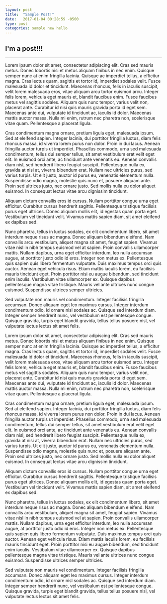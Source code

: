 ```yaml
---
layout: post
title:  "Sample Post!"
date:   2017-01-04 09:28:59 -0500
type: post
categories: sample new hello
---
```


## I'm a post!!! 
---

Lorem ipsum dolor sit amet, consectetur adipiscing elit. Cras sed mauris metus. Donec lobortis nisi et metus aliquam finibus in nec enim. Quisque semper nunc at enim fringilla lacinia. Quisque ac imperdiet tellus, a efficitur magna. Cras lectus quam, sagittis et tortor id, imperdiet sodales velit. Fusce malesuada id dolor et tincidunt. Maecenas rhoncus, felis in iaculis suscipit, velit lorem malesuada eros, vitae aliquam arcu tortor euismod arcu. Integer felis lorem, vehicula eget mauris et, blandit faucibus enim. Fusce faucibus metus vel sagittis sodales. Aliquam quis nunc tempor, varius velit non, placerat ante. Curabitur id nisi quis mauris gravida porta id eget sem. Maecenas ante dui, vulputate id tincidunt ac, iaculis id dolor. Maecenas mattis auctor massa. Nulla mi enim, rutrum nec pharetra non, scelerisque vitae quam. Pellentesque a placerat ligula.

Cras condimentum magna ornare, pretium ligula eget, malesuada ipsum. Sed at eleifend sapien. Integer lacinia, dui porttitor fringilla luctus, diam felis rhoncus massa, id viverra lorem purus non dolor. Proin in dui lacus. Aenean fringilla auctor turpis ut imperdiet. Phasellus commodo, urna sed malesuada condimentum, tellus dui semper tellus, sit amet vestibulum erat velit eget elit. In euismod orci ante, ac tincidunt ante venenatis eu. Aenean convallis diam nisl, sed hendrerit libero feugiat suscipit. Pellentesque nulla ex, gravida at nisi at, viverra bibendum erat. Nullam nec ultricies purus, sed varius turpis. Ut elit justo, auctor id purus eu, venenatis elementum nulla. Suspendisse odio magna, molestie quis nunc et, posuere aliquam ante. Proin sed ultrices justo, nec ornare justo. Sed mollis nulla eu dolor aliquet euismod. In consequat lectus vitae arcu dignissim tincidunt.

Aliquam dictum convallis eros id cursus. Nullam porttitor congue urna eget efficitur. Curabitur cursus hendrerit sagittis. Pellentesque tristique facilisis purus eget ultrices. Donec aliquam mollis elit, id egestas quam porta eget. Vestibulum vel tincidunt velit. Vivamus mattis sapien diam, sit amet eleifend ex dapibus sed.

Nunc pharetra, tellus in luctus sodales, ex elit condimentum libero, sit amet interdum neque risus ac magna. Donec aliquam bibendum eleifend. Nam convallis arcu vestibulum, aliquet magna sit amet, feugiat sapien. Vivamus vitae nisl in nibh tempus euismod vel at sapien. Proin convallis ullamcorper mattis. Nullam dapibus, urna eget efficitur interdum, leo nulla accumsan augue, at porttitor justo odio id eros. Integer non metus ex. Pellentesque quis sapien quis libero fermentum vulputate. Duis maximus tempus orci quis auctor. Aenean eget vehicula risus. Etiam mattis iaculis lorem, eu facilisis mauris tincidunt eget. Proin porttitor nisi eu augue bibendum, sed tincidunt enim iaculis. Vestibulum vitae ullamcorper ex. Quisque dapibus pellentesque magna vitae tristique. Mauris vel ante ultrices nunc congue euismod. Suspendisse ultrices semper ultricies.

Sed vulputate non mauris vel condimentum. Integer facilisis fringilla accumsan. Donec aliquam eget leo maximus cursus. Integer interdum condimentum odio, id ornare nisl sodales ac. Quisque sed interdum diam. Integer semper hendrerit nunc, vel vestibulum est pellentesque congue. Quisque gravida, turpis eget blandit gravida, tellus tellus posuere nisl, vel vulputate lectus lectus sit amet felis.

Lorem ipsum dolor sit amet, consectetur adipiscing elit. Cras sed mauris metus. Donec lobortis nisi et metus aliquam finibus in nec enim. Quisque semper nunc at enim fringilla lacinia. Quisque ac imperdiet tellus, a efficitur magna. Cras lectus quam, sagittis et tortor id, imperdiet sodales velit. Fusce malesuada id dolor et tincidunt. Maecenas rhoncus, felis in iaculis suscipit, velit lorem malesuada eros, vitae aliquam arcu tortor euismod arcu. Integer felis lorem, vehicula eget mauris et, blandit faucibus enim. Fusce faucibus metus vel sagittis sodales. Aliquam quis nunc tempor, varius velit non, placerat ante. Curabitur id nisi quis mauris gravida porta id eget sem. Maecenas ante dui, vulputate id tincidunt ac, iaculis id dolor. Maecenas mattis auctor massa. Nulla mi enim, rutrum nec pharetra non, scelerisque vitae quam. Pellentesque a placerat ligula.

Cras condimentum magna ornare, pretium ligula eget, malesuada ipsum. Sed at eleifend sapien. Integer lacinia, dui porttitor fringilla luctus, diam felis rhoncus massa, id viverra lorem purus non dolor. Proin in dui lacus. Aenean fringilla auctor turpis ut imperdiet. Phasellus commodo, urna sed malesuada condimentum, tellus dui semper tellus, sit amet vestibulum erat velit eget elit. In euismod orci ante, ac tincidunt ante venenatis eu. Aenean convallis diam nisl, sed hendrerit libero feugiat suscipit. Pellentesque nulla ex, gravida at nisi at, viverra bibendum erat. Nullam nec ultricies purus, sed varius turpis. Ut elit justo, auctor id purus eu, venenatis elementum nulla. Suspendisse odio magna, molestie quis nunc et, posuere aliquam ante. Proin sed ultrices justo, nec ornare justo. Sed mollis nulla eu dolor aliquet euismod. In consequat lectus vitae arcu dignissim tincidunt.

Aliquam dictum convallis eros id cursus. Nullam porttitor congue urna eget efficitur. Curabitur cursus hendrerit sagittis. Pellentesque tristique facilisis purus eget ultrices. Donec aliquam mollis elit, id egestas quam porta eget. Vestibulum vel tincidunt velit. Vivamus mattis sapien diam, sit amet eleifend ex dapibus sed.

Nunc pharetra, tellus in luctus sodales, ex elit condimentum libero, sit amet interdum neque risus ac magna. Donec aliquam bibendum eleifend. Nam convallis arcu vestibulum, aliquet magna sit amet, feugiat sapien. Vivamus vitae nisl in nibh tempus euismod vel at sapien. Proin convallis ullamcorper mattis. Nullam dapibus, urna eget efficitur interdum, leo nulla accumsan augue, at porttitor justo odio id eros. Integer non metus ex. Pellentesque quis sapien quis libero fermentum vulputate. Duis maximus tempus orci quis auctor. Aenean eget vehicula risus. Etiam mattis iaculis lorem, eu facilisis mauris tincidunt eget. Proin porttitor nisi eu augue bibendum, sed tincidunt enim iaculis. Vestibulum vitae ullamcorper ex. Quisque dapibus pellentesque magna vitae tristique. Mauris vel ante ultrices nunc congue euismod. Suspendisse ultrices semper ultricies.

Sed vulputate non mauris vel condimentum. Integer facilisis fringilla accumsan. Donec aliquam eget leo maximus cursus. Integer interdum condimentum odio, id ornare nisl sodales ac. Quisque sed interdum diam. Integer semper hendrerit nunc, vel vestibulum est pellentesque congue. Quisque gravida, turpis eget blandit gravida, tellus tellus posuere nisl, vel vulputate lectus lectus sit amet felis.


